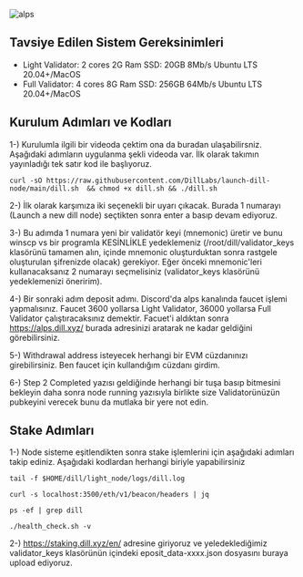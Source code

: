 ![alps](https://github.com/user-attachments/assets/e9f05a09-e558-49f6-8100-6e60f478cb3c)

## Tavsiye Edilen Sistem Gereksinimleri
- Light Validator:	2 cores	2G Ram	SSD: 20GB	  8Mb/s	  Ubuntu LTS 20.04+/MacOS
- Full  Validator: 	4 cores	8G Ram  SSD: 256GB	64Mb/s	Ubuntu LTS 20.04+/MacOS

## Kurulum Adımları ve Kodları

1-) Kurulumla ilgili bir videoda çektim ona da buradan ulaşabilirsniz. Aşağıdaki adımların uygulanma şekli videoda var. İlk olarak takımın yayınladığı tek satır kod ile başlıyoruz.
```
curl -sO https://raw.githubusercontent.com/DillLabs/launch-dill-node/main/dill.sh  && chmod +x dill.sh && ./dill.sh
```
2-) İlk olarak karşımıza iki seçenekli bir uyarı çıkacak. Burada 1 numarayı (Launch a new dill node) seçtikten sonra enter a basıp devam ediyoruz.

3-) Bu adımda 1 numara yeni bir validatör keyi (mnemonic) üretir ve bunu winscp vs bir programla KESİNLİKLE yedeklemeniz (/root/dill/validator_keys klasörünü tamamen alın, içinde mnemonic oluşturduktan sonra rastgele oluşturulan şifrenizde olacak) gerekiyor. Eğer önceki mnemonic'leri kullanacaksanız 2 numarayı seçmelisiniz (validator_keys klasörünü yedeklemenizi öneririm).

4-) Bir sonraki adım deposit adımı. Discord'da alps kanalında faucet işlemi yapmalısınız. Faucet 3600 yollarsa Light Validator, 36000 yollarsa Full Validator çalıştıracaksınız demektir. Facuet'i aldıktan sonra https://alps.dill.xyz/ burada adresinizi aratarak ne kadar geldiğini görebilirsiniz.

5-) Withdrawal address isteyecek herhangi bir EVM cüzdanınızı girebilirsiniz. Ben faucet için kullandığım cüzdanı girdim.

6-) Step 2 Completed yazısı geldiğinde herhangi bir tuşa basıp bitmesini bekleyin daha sonra node running yazısıyla birlikte size Validatorünüzün pubkeyini verecek bunu da mutlaka bir yere not edin.

## Stake Adımları

1-) Node sisteme eşitlendikten sonra stake işlemlerini için aşağıdaki adımları takip ediniz. Aşağıdaki kodlardan herhangi biriyle yapabilirsiniz
```
tail -f $HOME/dill/light_node/logs/dill.log
```
```
curl -s localhost:3500/eth/v1/beacon/headers | jq
```
```
ps -ef | grep dill
```
```
./health_check.sh -v
```

2-) https://staking.dill.xyz/en/ adresine giriyoruz ve yeledeklediğimiz validator_keys klasörünün içindeki eposit_data-xxxx.json dosyasını buraya upload ediyoruz.
